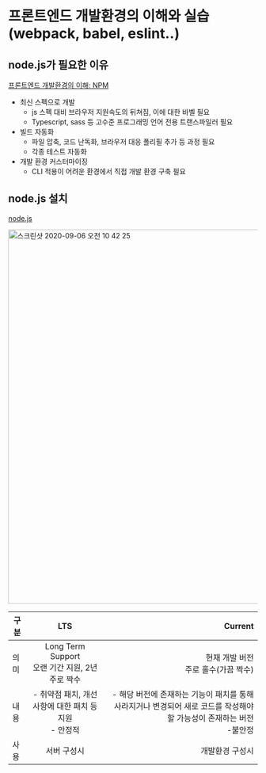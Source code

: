 # 프론트엔드 개발환경의 이해와 실습 (webpack, babel, eslint..)

## node.js가 필요한 이유

[프론트엔드 개발환경의 이해: NPM](https://jeonghwan-kim.github.io/series/2019/12/09/frontend-dev-env-npm.html)

- 최신 스펙으로 개발
  - js 스펙 대비 브라우저 지원속도의 뒤쳐짐, 이에 대한 바벨 필요
  - Typescript, sass 등 고수준 프로그래밍 언어 전용 트랜스파일러 필요
- 빌드 자동화
  - 파일 압축, 코드 난독화, 브라우저 대응 폴리필 추가 등 과정 필요
  - 각종 테스트 자동화
- 개발 환경 커스터마이징
  - CLI 적용이 어려운 환경에서 직접 개발 환경 구축 필요

## node.js 설치

[node.js](https://nodejs.org/ko/)

<img width="756" alt="스크린샷 2020-09-06 오전 10 42 25" src="https://user-images.githubusercontent.com/26196090/92316356-ade6cc80-f02d-11ea-8b92-452347c281a6.png">

| 구분 | LTS | Current |
|---|:---:|---:|
| 의미 | Long Term Support<br>오랜 기간 지원, 2년<br>주로 짝수 | 현재 개발 버전<br>주로 홀수(가끔 짝수) |
| 내용 | - 취약점 패치, 개선 사항에 대한 패치 등 지원<br>- 안정적 | - 해당 버전에 존재하는 기능이 패치를 통해 사라지거나 변경되어 새로 코드를 작성해야할 가능성이 존재하는 버전<br>-불안정 |
| 사용 | 서버 구성시 | 개발환경 구성시 |

